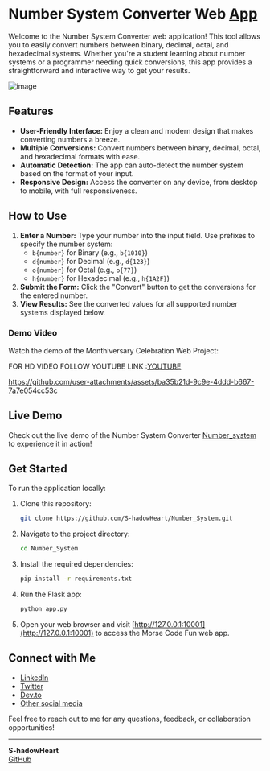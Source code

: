 # Number System Converter Web [App](https://number-system-9xp7.onrender.com)

Welcome to the Number System Converter web application! This tool allows you to easily convert numbers between binary, decimal, octal, and hexadecimal systems. Whether you're a student learning about number systems or a programmer needing quick conversions, this app provides a straightforward and interactive way to get your results.

![image](https://github.com/user-attachments/assets/9ffba6ef-5919-4bf6-bff2-179fbcc04658)

## Features

- **User-Friendly Interface:** Enjoy a clean and modern design that makes converting numbers a breeze.
- **Multiple Conversions:** Convert numbers between binary, decimal, octal, and hexadecimal formats with ease.
- **Automatic Detection:** The app can auto-detect the number system based on the format of your input.
- **Responsive Design:** Access the converter on any device, from desktop to mobile, with full responsiveness.

## How to Use

1. **Enter a Number:** Type your number into the input field. Use prefixes to specify the number system:
   - `b{number}` for Binary (e.g., `b{1010}`)
   - `d{number}` for Decimal (e.g., `d{123}`)
   - `o{number}` for Octal (e.g., `o{77}`)
   - `h{number}` for Hexadecimal (e.g., `h{1A2F}`)
2. **Submit the Form:** Click the "Convert" button to get the conversions for the entered number.
3. **View Results:** See the converted values for all supported number systems displayed below.

### Demo Video

Watch the demo of the Monthiversary Celebration Web Project:

FOR HD VIDEO FOLLOW YOUTUBE LINK :[YOUTUBE](https://youtu.be/WwrOacVFaPo)

https://github.com/user-attachments/assets/ba35b21d-9c9e-4ddd-b667-7a7e054cc53c


## Live Demo

Check out the live demo of the Number System Converter [Number_system](https://number-system-9xp7.onrender.com/) to experience it in action!

## Get Started

To run the application locally:

1. Clone this repository:

   ```bash
   git clone https://github.com/S-hadowHeart/Number_System.git
   ```

2. Navigate to the project directory:

   ```bash
   cd Number_System
   ```

3. Install the required dependencies:

   ```bash
   pip install -r requirements.txt
   ```

4. Run the Flask app:

   ```bash
   python app.py
   ```

5. Open your web browser and visit [http://127.0.0.1:10001](http://127.0.0.1:10001) to access the Morse Code Fun web app.

## Connect with Me

- [LinkedIn](https://lnkd.in/d5dA7dEn)
- [Twitter](https://twitter.com/S_hadowHeart)
- [Dev.to](https://dev.to/s_hadowheart)
- [Other social media](https://s-hadowheart.carrd.co/)

Feel free to reach out to me for any questions, feedback, or collaboration opportunities!


---

**S-hadowHeart**  
[GitHub](https://github.com/S-hadowHeart)
